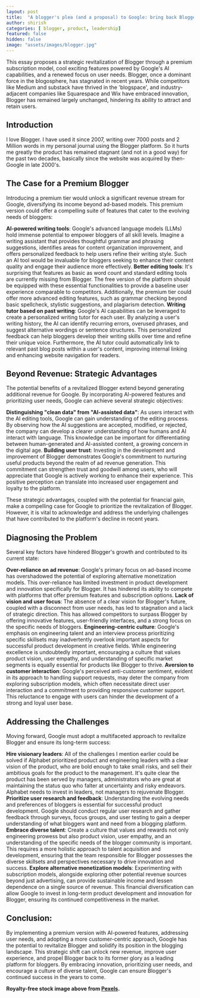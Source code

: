 ```yaml
---
layout: post
title:  "A blogger's plea (and a proposal) to Google: bring back Blogger!"
author: shirish
categories: [ blogger, product, leadership]
featured: false
hidden: false
image: "assets/images/blogger.jpg"
---
```

This essay proposes a strategic revitalization of Blogger through a premium subscription model, cool exciting features powered by Google's AI capabilities, and a renewed focus on user needs. Blogger, once a dominant force in the blogosphere, has stagnated in recent years. While competitors like Medium and substack have thrived in the 'blogspace', and industry-adjacent companies like Squarespace and Wix have embraced innovation, Blogger has remained largely unchanged, hindering its ability to attract and retain users. 

## Introduction

I love Blogger. I have used it since 2007, writing over 7000 posts and 2 Million words in my personal journal using the Blogger platform. So it hurts me greatly the product has remained stagnant (and not in a good way) for the past two decades, basically since the website was acquired by then-Google in late 2000's.

## The Case for a Premium Blogger

Introducing a premium tier would unlock a significant revenue stream for Google, diversifying its income beyond ad-based models. This premium version could offer a compelling suite of features that cater to the evolving needs of bloggers:

__AI-powered writing tools__: Google's advanced language models (LLMs) hold immense potential to empower bloggers of all skill levels. Imagine a writing assistant that provides thoughtful grammar and phrasing suggestions, identifies areas for content organization improvement, and offers personalized feedback to help users refine their writing style. Such an AI tool would be invaluable for bloggers seeking to enhance their content quality and engage their audience more effectively.
__Better editing tools__: It's surprising that features as basic as word count and standard editing tools are currently missing from Blogger. The free version of the platform should be equipped with these essential functionalities to provide a baseline user experience comparable to competitors. Additionally, the premium tier could offer more advanced editing features, such as grammar checking beyond basic spellcheck, stylistic suggestions, and plagiarism detection.
__Writing tutor based on past writing__: Google's AI capabilities can be leveraged to create a personalized writing tutor for each user. By analyzing a user's writing history, the AI can identify recurring errors, overused phrases, and suggest alternative wordings or sentence structures. This personalized feedback can help bloggers develop their writing skills over time and refine their unique voice. Furthermore, the AI tutor could automatically link to relevant past blog posts within a user's content, improving internal linking and enhancing website navigation for readers.

## Beyond Revenue: Strategic Advantages

The potential benefits of a revitalized Blogger extend beyond generating additional revenue for Google. By incorporating AI-powered features and prioritizing user needs, Google can achieve several strategic objectives:

__Distinguishing "clean data" from "AI-assisted data"__: As users interact with the AI editing tools, Google can gain understanding of the editing process. By observing how the AI suggestions are accepted, modified, or rejected, the company can develop a clearer understanding of how humans and AI interact with language. This knowledge can be important for differentiating between human-generated and AI-assisted content, a growing concern in the digital age.
__Building user trust__: Investing in the development and improvement of Blogger demonstrates Google's commitment to nurturing useful products beyond the realm of ad revenue generation. This commitment can strengthen trust and goodwill among users, who will appreciate that Google is actively working to enhance their experience. This positive perception can translate into increased user engagement and loyalty to the platform.

These strategic advantages, coupled with the potential for financial gain, make a compelling case for Google to prioritize the revitalization of Blogger. However, it is vital to acknowledge and address the underlying challenges that have contributed to the platform's decline in recent years.

## Diagnosing the Problem

Several key factors have hindered Blogger's growth and contributed to its current state:

__Over-reliance on ad revenue__: Google's primary focus on ad-based income has overshadowed the potential of exploring alternative monetization models. This over-reliance has limited investment in product development and innovation specifically for Blogger. It has hindered its ability to compete with platforms that offer premium features and subscription options.
__Lack of vision and user focus__: The absence of a clear vision for Blogger's future, coupled with a disconnect from user needs, has led to stagnation and a lack of strategic direction. This has allowed competitors to surpass Blogger by offering innovative features, user-friendly interfaces, and a strong focus on the specific needs of bloggers.
__Engineering-centric culture__: Google's emphasis on engineering talent and an interview process prioritizing specific skillsets may inadvertently overlook important aspects for successful product development in creative fields. While engineering excellence is undoubtedly important, encouraging a culture that values product vision, user empathy, and understanding of specific market segments is equally essential for products like Blogger to thrive.
__Aversion to customer interaction__: Google's perceived anti-customer sentiment, evident in its approach to handling support requests, may deter the company from exploring subscription models, which often necessitate direct user interaction and a commitment to providing responsive customer support. This reluctance to engage with users can hinder the development of a strong and loyal user base.

## Addressing the Challenges

Moving forward, Google must adopt a multifaceted approach to revitalize Blogger and ensure its long-term success:

__Hire visionary leaders__: All of the challenges I mention earlier could be solved if Alphabet prioritized product and engineering leaders with a clear vision of the product, who are bold enough to take small risks, and sell their ambitious goals for the product to the management. It's quite clear the product has been served by managers, administrators who are great at maintaining the status quo who falter at uncertainty and risky endeavors. Alphabet needs to invest in leaders, not managers to rejuvenate Blogger.
__Prioritize user research and feedback__: Understanding the evolving needs and preferences of bloggers is essential for successful product development. Google should conduct regular user research and gather feedback through surveys, focus groups, and user testing to gain a deeper understanding of what bloggers want and need from a blogging platform.
__Embrace diverse talent__: Create a culture that values and rewards not only engineering prowess but also product vision, user empathy, and an understanding of the specific needs of the blogger community is important. This requires a more holistic approach to talent acquisition and development, ensuring that the team responsible for Blogger possesses the diverse skillsets and perspectives necessary to drive innovation and success.
__Explore alternative monetization models__: Experimenting with subscription models, alongside exploring other potential revenue sources beyond just advertising, can provide sustainable income and lessen dependence on a single source of revenue. This financial diversification can allow Google to invest in long-term product development and innovation for Blogger, ensuring its continued competitiveness in the market.

## Conclusion:

By implementing a premium version with AI-powered features, addressing user needs, and adopting a more customer-centric approach, Google has the potential to revitalize Blogger and solidify its position in the blogging landscape. This strategic shift can unlock new revenue, improve user experience, and propel Blogger back to its former glory as a leading platform for bloggers. By embracing innovation, prioritizing user needs, and encourage a culture of diverse talent, Google can ensure Blogger's continued success in the years to come.

__Royalty-free stock image above from [Pexels](https://www.pexels.com/).__